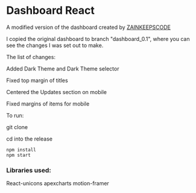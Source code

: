 # Dashboard React

A modified version of the dashboard created by [ZAINKEEPSCODE](https://www.youtube.com/watch?v=K7vHoUwClaM)

I copied the original dashboard to branch "dashboard_0.1", where you can see the changes I was set out to make.

The list of changes:

Added Dark Theme and Dark Theme selector

Fixed top margin of titles

Centered the Updates section on mobile

Fixed margins of items for mobile


To run:

git clone

cd into the release

```
npm install
npm start
```

### Libraries used:

React-unicons
apexcharts
motion-framer
